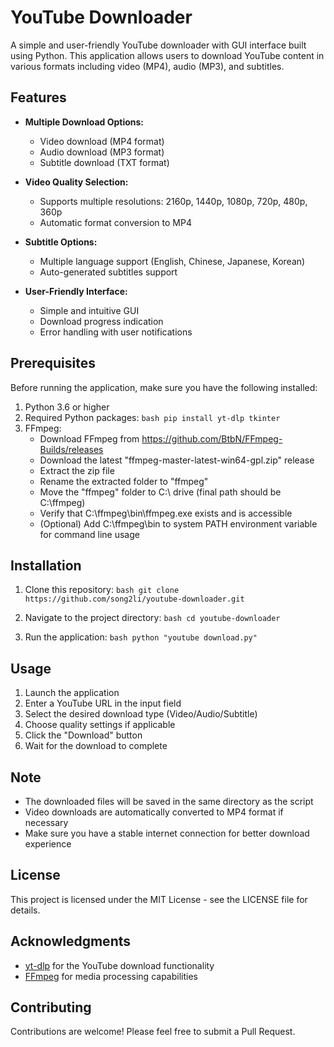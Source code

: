 # YouTube Downloader

A simple and user-friendly YouTube downloader with GUI interface built using Python. This application allows users to download YouTube content in various formats including video (MP4), audio (MP3), and subtitles.

## Features

- **Multiple Download Options:**
  - Video download (MP4 format)
  - Audio download (MP3 format)
  - Subtitle download (TXT format)

- **Video Quality Selection:**
  - Supports multiple resolutions: 2160p, 1440p, 1080p, 720p, 480p, 360p
  - Automatic format conversion to MP4

- **Subtitle Options:**
  - Multiple language support (English, Chinese, Japanese, Korean)
  - Auto-generated subtitles support

- **User-Friendly Interface:**
  - Simple and intuitive GUI
  - Download progress indication
  - Error handling with user notifications

## Prerequisites

Before running the application, make sure you have the following installed:

1. Python 3.6 or higher
2. Required Python packages:   ```bash
   pip install yt-dlp tkinter   ```
3. FFmpeg:
   - Download FFmpeg from https://github.com/BtbN/FFmpeg-Builds/releases
   - Download the latest "ffmpeg-master-latest-win64-gpl.zip" release
   - Extract the zip file
   - Rename the extracted folder to "ffmpeg"
   - Move the "ffmpeg" folder to C:\ drive (final path should be C:\ffmpeg)
   - Verify that C:\ffmpeg\bin\ffmpeg.exe exists and is accessible
   - (Optional) Add C:\ffmpeg\bin to system PATH environment variable for command line usage

## Installation

1. Clone this repository:   ```bash
   git clone https://github.com/song2li/youtube-downloader.git   ```

2. Navigate to the project directory:   ```bash
   cd youtube-downloader   ```

3. Run the application:   ```bash
   python "youtube download.py"   ```

## Usage

1. Launch the application
2. Enter a YouTube URL in the input field
3. Select the desired download type (Video/Audio/Subtitle)
4. Choose quality settings if applicable
5. Click the "Download" button
6. Wait for the download to complete

## Note

- The downloaded files will be saved in the same directory as the script
- Video downloads are automatically converted to MP4 format if necessary
- Make sure you have a stable internet connection for better download experience

## License

This project is licensed under the MIT License - see the LICENSE file for details.

## Acknowledgments

- [yt-dlp](https://github.com/yt-dlp/yt-dlp) for the YouTube download functionality
- [FFmpeg](https://ffmpeg.org/) for media processing capabilities

## Contributing

Contributions are welcome! Please feel free to submit a Pull Request. 